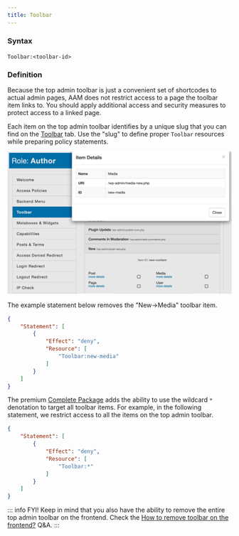 ```yaml
---
title: Toolbar
---
```


### Syntax

`Toolbar:<toolbar-id>`

### Definition

Because the top admin toolbar is just a convenient set of shortcodes to actual admin pages, AAM does not restrict access to a page the toolbar item links to. You should apply additional access and security measures to protect access to a linked page.

Each item on the top admin toolbar identifies by a unique slug that you can find on the [Toolbar](/plugin/advanced-access-manager/service/toolbar) tab. Use the "slug" to define proper `Toolbar` resources while preparing policy statements.

![WordPress Toolbar Details](./assets/toolbar-more-details.png)

The example statement below removes the "New->Media" toolbar item.

```json
{
    "Statement": [
        {
            "Effect": "deny",
            "Resource": [
                "Toolbar:new-media"
            ]
        }
    ]
}
```

The premium [Complete Package](/premium) adds the ability to use the wildcard `*` denotation to target all toolbar items. For example, in the following statement, we restrict access to all the items on the top admin toolbar.

```json
{
    "Statement": [
        {
            "Effect": "deny",
            "Resource": [
                "Toolbar:*"
            ]
        }
    ]
}
```

::: info FYI!
Keep in mind that you also have the ability to remove the entire top admin toolbar on the frontend. Check the [How to remove toolbar on the frontend?](/question/frontend-access/remove-toolbar) Q&A.
:::